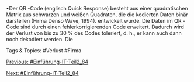 •Der QR -Code (englisch Quick Response) besteht aus einer quadratischen Matrix 
aus schwarzen und weißen Quadraten, die die kodierten Daten binär darstellen 
(Firma Denso Wave, 1994). entwickelt wurde. Die Daten im QR -Code sind durch 
einen fehlerkorrigierenden Code erweitert. Dadurch wird der Verlust von bis zu 30 
% des Codes toleriert, d. h., er kann auch dann noch dekodiert werden. Die 

   Tags & Topics:
   #Verlust
   #Firma

[Previous: #Einführung-IT-Teil2_84](Einführung-IT-Teil2_84.md)

[Next: #Einführung-IT-Teil2_84](Einführung-IT-Teil2_84.md)